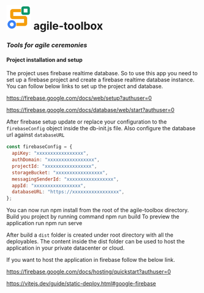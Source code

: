 # *<img width="64" height="64" src="./src/assets/images/agiletoolbox-logo.svg">* agile-toolbox


### *Tools for agile ceremonies*
#### Project installation and setup
The project uses firebase realtime database. So to use this app you need to set up a firebase project and create a firebase realtime database instance.  
You can follow below links to set up the project and database.  

https://firebase.google.com/docs/web/setup?authuser=0

https://firebase.google.com/docs/database/web/start?authuser=0

After firebase setup update or replace your configuration to the `firebaseConfig` object inside the db-init.js file. Also configure the database url against `databaseURL`

```javascript
const firebaseConfig = {
  apiKey: "xxxxxxxxxxxxxxxxx",
  authDomain: "xxxxxxxxxxxxxxxxx",
  projectId: "xxxxxxxxxxxxxxxxx",
  storageBucket: "xxxxxxxxxxxxxxxxx",
  messagingSenderId: "xxxxxxxxxxxxxxxxx",
  appId: "xxxxxxxxxxxxxxxxx",
  databaseURL: "https://xxxxxxxxxxxxxxxxx",
};

```

You can now run npm install from the root of the agile-toolbox directory.  
Build you project by running command npm run build
To preview the application run npm run serve

After build a `dist` folder is created under root directory with all the deployables.
The content inside the dist folder can be used to host the application in your private datacenter or cloud.

If you want to host the application in firebase follow the below link.

https://firebase.google.com/docs/hosting/quickstart?authuser=0

https://vitejs.dev/guide/static-deploy.html#google-firebase
